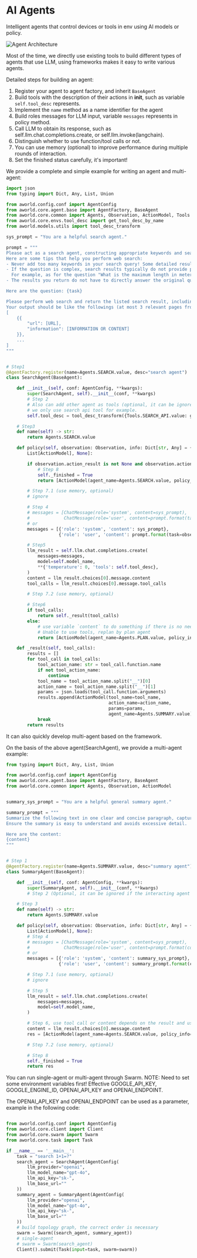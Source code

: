 # AI Agents

Intelligent agents that control devices or tools in env using AI models or policy.

![Agent Architecture](../../readme_assets/framework_agent.png)

Most of the time, we directly use existing tools to build different types of agents that use LLM, 
using frameworks makes it easy to write various agents.

Detailed steps for building an agent:
1. Register your agent to agent factory, and inherit `BaseAgent`
2. Build tools with the description of their actions in __init__, such as variable `self.tool_desc` represents.
3. Implement the `name` method as a name identifier for the agent
4. Build roles messages for LLM input, variable `messages` represents in policy method.
5. Call LLM to obtain its response, such as self.llm.chat.completions.create, or self.llm.invoke(langchain).
6. Distinguish whether to use function/tool calls or not.
7. You can use memory (optional) to improve performance during multiple rounds of interaction.
8. Set the finished status carefully, it's important!
    
We provide a complete and simple example for writing an agent and multi-agent:

```python
import json
from typing import Dict, Any, List, Union

from aworld.config.conf import AgentConfig
from aworld.core.agent.base import AgentFactory, BaseAgent
from aworld.core.common import Agents, Observation, ActionModel, Tools
from aworld.core.envs.tool_desc import get_tool_desc_by_name
from aworld.models.utils import tool_desc_transform

sys_prompt = "You are a helpful search agent."

prompt = """
Please act as a search agent, constructing appropriate keywords and searach terms, using search toolkit to collect relevant information, including urls, webpage snapshots, etc.
Here are some tips that help you perform web search:
- Never add too many keywords in your search query! Some detailed results need to perform browser interaction to get, not using search toolkit.
- If the question is complex, search results typically do not provide precise answers. It is not likely to find the answer directly using search toolkit only, the search query should be concise and focuses on finding official sources rather than direct answers.
  For example, as for the question "What is the maximum length in meters of #9 in the first National Geographic short on YouTube that was ever released according to the Monterey Bay Aquarium website?", your first search term must be coarse-grained like "National Geographic YouTube" to find the youtube website first, and then try other fine-grained search terms step-by-step to find more urls.
- The results you return do not have to directly answer the original question, you only need to collect relevant information.

Here are the question: {task}

Please perform web search and return the listed search result, including urls and necessary webpage snapshots, introductions, etc.
Your output should be like the followings (at most 3 relevant pages from coa):
[
    {{
        "url": [URL],
        "information": [INFORMATION OR CONTENT]
    }},
    ...
]
"""


# Step1
@AgentFactory.register(name=Agents.SEARCH.value, desc="search agent")
class SearchAgent(BaseAgent):

    def __init__(self, conf: AgentConfig, **kwargs):
        super(SearchAgent, self).__init__(conf, **kwargs)
        # Step 2
        # Also can add other agent as tools (optional, it can be ignored if the interacting agent is deterministic.),
        # we only use search api tool for example.
        self.tool_desc = tool_desc_transform({Tools.SEARCH_API.value: get_tool_desc_by_name(Tools.SEARCH_API.value)})

    # Step3
    def name(self) -> str:
        return Agents.SEARCH.value

    def policy(self, observation: Observation, info: Dict[str, Any] = {}, **kwargs) -> Union[
        List[ActionModel], None]:

        if observation.action_result is not None and observation.action_result[0].is_done:
            # Step 8
            self._finished = True
            return [ActionModel(agent_name=Agents.SEARCH.value, policy_info=observation.content)]

        # Step 7.1 (use memory, optional)
        # ignore

        # Step 4
        # messages = [ChatMessage(role='system', content=sys_prompt),
        #             ChatMessage(role='user', content=prompt.format(task=observation.content))]
        # or
        messages = [{'role': 'system', 'content': sys_prompt},
                    {'role': 'user', 'content': prompt.format(task=observation.content)}]

        # Step5
        llm_result = self.llm.chat.completions.create(
            messages=messages,
            model=self.model_name,
            **{'temperature': 0, 'tools': self.tool_desc},
        )
        content = llm_result.choices[0].message.content
        tool_calls = llm_result.choices[0].message.tool_calls

        # Step 7.2 (use memory, optional)

        # Step6
        if tool_calls:
            return self._result(tool_calls)
        else:
            # use variable `content` to do something if there is no need to call the tools
            # Unable to use tools, replan by plan agent
            return [ActionModel(agent_name=Agents.PLAN.value, policy_info=content)]

    def _result(self, tool_calls):
        results = []
        for tool_call in tool_calls:
            tool_action_name: str = tool_call.function.name
            if not tool_action_name:
                continue
            tool_name = tool_action_name.split("__")[0]
            action_name = tool_action_name.split("__")[1]
            params = json.loads(tool_call.function.arguments)
            results.append(ActionModel(tool_name=tool_name,
                                       action_name=action_name,
                                       params=params,
                                       agent_name=Agents.SUMMARY.value))
            break
        return results

```

It can also quickly develop multi-agent based on the framework.

On the basis of the above agent(SearchAgent), we provide a multi-agent example:

```python
from typing import Dict, Any, List, Union

from aworld.config.conf import AgentConfig
from aworld.core.agent.base import AgentFactory, BaseAgent
from aworld.core.common import Agents, Observation, ActionModel


summary_sys_prompt = "You are a helpful general summary agent."

summary_prompt = """
Summarize the following text in one clear and concise paragraph, capturing the key ideas without missing critical points. 
Ensure the summary is easy to understand and avoids excessive detail.

Here are the content: 
{content}
"""


# Step 1
@AgentFactory.register(name=Agents.SUMMARY.value, desc="summary agent")
class SummaryAgent(BaseAgent):

    def __init__(self, conf: AgentConfig, **kwargs):
        super(SummaryAgent, self).__init__(conf, **kwargs)
        # Step 2 (Optional, it can be ignored if the interacting agent is deterministic.)

    # Step 3
    def name(self) -> str:
        return Agents.SUMMARY.value

    def policy(self, observation: Observation, info: Dict[str, Any] = {}, **kwargs) -> Union[
        List[ActionModel], None]:
        # Step 4
        # messages = [ChatMessage(role='system', content=sys_prompt),
        #             ChatMessage(role='user', content=prompt.format(content=observation.content))]
        # or
        messages = [{'role': 'system', 'content': summary_sys_prompt},
                    {'role': 'user', 'content': summary_prompt.format(content=observation.content)}]

        # Step 7.1 (use memory, optional)
        # ignore

        # Step 5
        llm_result = self.llm.chat.completions.create(
            messages=messages,
            model=self.model_name,
        )

        # Step 6, use tool call or content depends on the result and user
        content = llm_result.choices[0].message.content
        res = [ActionModel(agent_name=Agents.SEARCH.value, policy_info=content)]

        # Step 7.2 (use memory, optional)

        # Step 8
        self._finished = True
        return res
```

You can run single-agent or multi-agent through Swarm.
NOTE: Need to set some environment variables first! Effective GOOGLE_API_KEY, GOOGLE_ENGINE_ID, OPENAI_API_KEY and OPENAI_ENDPOINT.

The OPENAI_API_KEY and OPENAI_ENDPOINT can be used as a parameter, example in the following code:

```python

from aworld.config.conf import AgentConfig
from aworld.core.client import Client
from aworld.core.swarm import Swarm
from aworld.core.task import Task

if __name__ == '__main__':
    task = "search 1+1=?"
    search_agent = SearchAgent(AgentConfig(
        llm_provider="openai",
        llm_model_name="gpt-4o",
        llm_api_key="sk-",
        llm_base_url=""
    ))
    summary_agent = SummaryAgent(AgentConfig(
        llm_provider="openai",
        llm_model_name="gpt-4o",
        llm_api_key="sk-",
        llm_base_url=""
    ))
    # build topology graph, the correct order is necessary
    swarm = Swarm((search_agent, summary_agent))
    # single-agent
    # swarm = Swarm(search_agent)
    Client().submit(Task(input=task, swarm=swarm))
```